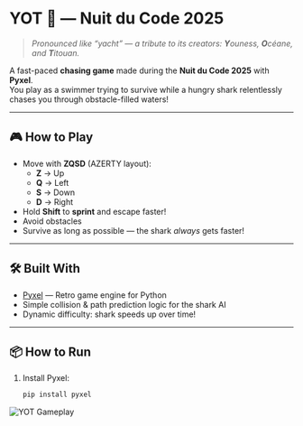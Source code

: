 # YOT 🦈 — Nuit du Code 2025

> *Pronounced like “yacht” — a tribute to its creators: **Y**ouness, **O**céane, and **T**itouan.*

A fast-paced **chasing game** made during the **Nuit du Code 2025** with **Pyxel**.  
You play as a swimmer trying to survive while a hungry shark relentlessly chases you through obstacle-filled waters!

---

## 🎮 How to Play
- Move with **ZQSD** (AZERTY layout):
  - **Z** → Up  
  - **Q** → Left  
  - **S** → Down  
  - **D** → Right  
- Hold **Shift** to **sprint** and escape faster!
- Avoid obstacles 
- Survive as long as possible — the shark *always* gets faster!

---

## 🛠️ Built With
- [Pyxel](https://github.com/kitao/pyxel) — Retro game engine for Python
- Simple collision & path prediction logic for the shark AI
- Dynamic difficulty: shark speeds up over time!

---

## 📦 How to Run
1. Install Pyxel:
   ```bash
   pip install pyxel
![YOT Gameplay](screenshots/yot_gameplay.png)
